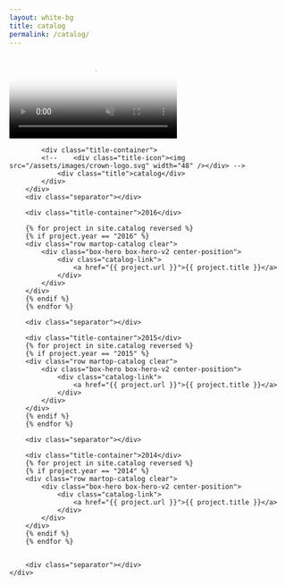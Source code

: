 ```yaml
---
layout: white-bg
title: catalog
permalink: /catalog/
---
```


<div class="banner">
	<video autoplay loop muted class="banner__video" poster="/assets/images/poster.png">
		<source src="/assets/video/catalog-video.mp4" type="video/mp4">
	</video>
	<div class="crwns-wrapper catalog-wrapper clear">
		<div class="spacer3x"></div>
		<div class="row martop-catalog clear">

			<div class="title-container">
			<!-- 	<div class="title-icon"><img src="/assets/images/crown-logo.svg" width="48" /></div> -->
				<div class="title">catalog</div>
			</div>
		</div>
		<div class="separator"></div>

		<div class="title-container">2016</div>
		
		{% for project in site.catalog reversed %}
		{% if project.year == "2016" %}
		<div class="row martop-catalog clear">
			<div class="box-hero box-hero-v2 center-position">
				<div class="catalog-link">
					<a href="{{ project.url }}">{{ project.title }}</a>
				</div>
			</div>
		</div>
		{% endif %}
		{% endfor %}

		<div class="separator"></div>

		<div class="title-container">2015</div>
		{% for project in site.catalog reversed %}
		{% if project.year == "2015" %}
		<div class="row martop-catalog clear">
			<div class="box-hero box-hero-v2 center-position">
				<div class="catalog-link">
					<a href="{{ project.url }}">{{ project.title }}</a>
				</div>
			</div>
		</div>
		{% endif %}
		{% endfor %}

		<div class="separator"></div>

		<div class="title-container">2014</div>
		{% for project in site.catalog reversed %}
		{% if project.year == "2014" %}
		<div class="row martop-catalog clear">
			<div class="box-hero box-hero-v2 center-position">
				<div class="catalog-link">
					<a href="{{ project.url }}">{{ project.title }}</a>
				</div>
			</div>
		</div>
		{% endif %}
		{% endfor %}
		

		<div class="separator"></div>
	</div>
	
</div>
